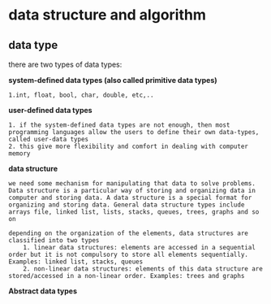 # data structure and algorithm

## data type

there are two types of data types:

 **system-defined data types (also called primitive data types)**

    1.int, float, bool, char, double, etc,.. 
**user-defined data types** 

    1. if the system-defined data types are not enough, then most programming languages allow the users to define their own data-types, called user-data types
    2. this give more flexibility and comfort in dealing with computer memory
**data structure**

    we need some mechanism for manipulating that data to solve problems. Data structure is a particular way of storing and organizing data in computer and storing data. A data structure is a special format for organizing and storing data. General data structure types include arrays file, linked list, lists, stacks, queues, trees, graphs and so on

    depending on the organization of the elements, data structures are classified into two types
        1. linear data structures: elements are accessed in a sequential order but it is not compulsory to store all elements sequentially. Examples: linked list, stacks, queues
        2. non-linear data structures: elements of this data structure are stored/accessed in a non-linear order. Examples: trees and graphs

**Abstract data types**

